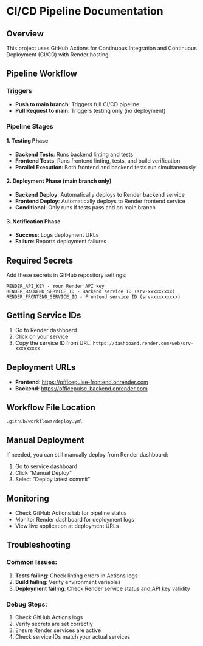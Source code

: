 # CI/CD Pipeline Documentation

## Overview
This project uses GitHub Actions for Continuous Integration and Continuous Deployment (CI/CD) with Render hosting.

## Pipeline Workflow

### Triggers
- **Push to main branch**: Triggers full CI/CD pipeline
- **Pull Request to main**: Triggers testing only (no deployment)

### Pipeline Stages

#### 1. Testing Phase
- **Backend Tests**: Runs backend linting and tests
- **Frontend Tests**: Runs frontend linting, tests, and build verification
- **Parallel Execution**: Both frontend and backend tests run simultaneously

#### 2. Deployment Phase (main branch only)
- **Backend Deploy**: Automatically deploys to Render backend service
- **Frontend Deploy**: Automatically deploys to Render frontend service
- **Conditional**: Only runs if tests pass and on main branch

#### 3. Notification Phase
- **Success**: Logs deployment URLs
- **Failure**: Reports deployment failures

## Required Secrets

Add these secrets in GitHub repository settings:

```
RENDER_API_KEY - Your Render API key
RENDER_BACKEND_SERVICE_ID - Backend service ID (srv-xxxxxxxxx)
RENDER_FRONTEND_SERVICE_ID - Frontend service ID (srv-xxxxxxxxx)
```

## Getting Service IDs

1. Go to Render dashboard
2. Click on your service
3. Copy the service ID from URL: `https://dashboard.render.com/web/srv-XXXXXXXXX`

## Deployment URLs

- **Frontend**: https://officepulse-frontend.onrender.com
- **Backend**: https://officepulse-backend.onrender.com

## Workflow File Location

`.github/workflows/deploy.yml`

## Manual Deployment

If needed, you can still manually deploy from Render dashboard:
1. Go to service dashboard
2. Click "Manual Deploy"
3. Select "Deploy latest commit"

## Monitoring

- Check GitHub Actions tab for pipeline status
- Monitor Render dashboard for deployment logs
- View live application at deployment URLs

## Troubleshooting

### Common Issues:
1. **Tests failing**: Check linting errors in Actions logs
2. **Build failing**: Verify environment variables
3. **Deployment failing**: Check Render service status and API key validity

### Debug Steps:
1. Check GitHub Actions logs
2. Verify secrets are set correctly
3. Ensure Render services are active
4. Check service IDs match your actual services